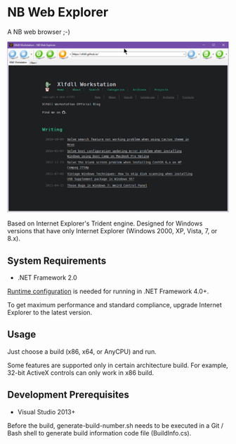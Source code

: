 # NB Web Explorer
A NB web browser ;-)

<p align="center">
  <img src="https://github.com/xlfdll/xlfdll.github.io/raw/master/images/projects/NBWebExplorer.png"
       alt="NB Web Explorer">
</p>

Based on Internet Explorer's Trident engine. Designed for Windows versions that have only Internet Explorer (Windows 2000, XP, Vista, 7, or 8.x).

## System Requirements
* .NET Framework 2.0

[Runtime configuration](https://docs.microsoft.com/en-us/dotnet/framework/migration-guide/how-to-configure-an-app-to-support-net-framework-4-or-4-5) is needed for running in .NET Framework 4.0+.

To get maximum performance and standard compliance, upgrade Internet Explorer to the latest version.

## Usage
Just choose a build (x86, x64, or AnyCPU) and run.

Some features are supported only in certain architecture build. For example, 32-bit ActiveX controls can only work in x86 build.

## Development Prerequisites
* Visual Studio 2013+

Before the build, generate-build-number.sh needs to be executed in a Git / Bash shell to generate build information code file (BuildInfo.cs).

